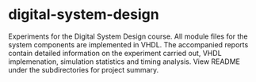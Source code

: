 # digital-system-design
Experiments for the Digital System Design course. All module files for the system components are implemented in VHDL. The accompanied reports contain detailed information on the experiment carried out, VHDL implemenation, simulation statistics and timing analysis. View README under the subdirectories for project summary.
